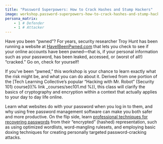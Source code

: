 ```yaml
---
title: "Password Superpowers: How to Crack Hashes and Stump Hackers"
image: workshop.password-superpowers-how-to-crack-hashes-and-stump-hackers.square.png
persona_matrix:
    - 1 # Defender
    - 1 # Attacker
---
```


Have you been &ldquo;pwned&rdquo;? For years, security researcher Troy Hunt has been running a website at [HaveIBeenPwned.com](https://haveibeenpwned.com/) that lets you check to see if your online accounts have been pwned—that is, if your personal information such as your password, has been leaked, accessed, or (worst of all!) &ldquo;cracked.&rdquo; Go on, check for yourself!

If you&rsquo;ve been &ldquo;pwned,&rdquo; this workshop is your chance to learn exactly what the risk might be, and what you can do about it. Derived from one portion of the [Tech Learning Collective&rsquo;s popular &ldquo;Hacking with Mr. Robot&rdquo; (Security 101) course]({% link _courses/sec101.md %}), this class will clarify the basics of cryptography and encryption within a context that actually applies to your day to day life online.

Learn what websites do with your password when you log in to them, and why using free password management software can make you both safer and more productive. On the flip side, learn [professional techniques for recovering passwords](https://github.com/AnarchoTechNYC/meta/blob/master/train-the-trainers/mr-robots-netflix-n-hack/week-2/strengthening-passwords-to-defend-against-john/README.md) from their &ldquo;encrypted&rdquo; (hashed) representation, such as using optimized wordlists, word-mangling rulesets, and employing basic doxing techniques for creating personally targeted password-cracking attacks.
